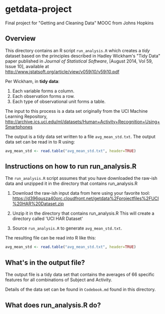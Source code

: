 # getdata-project
Final project for "Getting and Cleaning Data" MOOC from Johns Hopkins

## Overview

This directory contains an R script `run_analysis.R` which creates a
*tidy* dataset based on the principles described in Hadley Wickham's
"Tidy Data" paper published in *Journal of Statistical Software*,
[August 2014, Vol 59, Issue 10], available at
http://www.jstatsoft.org/article/view/v059i10/v59i10.pdf

Per Wickham, in **tidy data**:

1. Each variable forms a column.
2. Each observation forms a row.
3. Each type of observational unit forms a table.

The input to this process is a data set originally from the UCI Machine
Learning Repository,
http://archive.ics.uci.edu/ml/datasets/Human+Activity+Recognition+Using+Smartphones


The output is a tidy data set written to a file `avg_mean_std.txt`.
The output data set can be read in to R using:

```R
avg_mean_std <- read.table("avg_mean_std.txt", header=TRUE)
```

## Instructions on how to run run_analysis.R

The `run_analysis.R` script assumes that you have downloaded the raw-ish data
and unzipped it in the directory that contains run_analysis.R

1. Download the raw-ish input data from here using your favorite tool:
https://d396qusza40orc.cloudfront.net/getdata%2Fprojectfiles%2FUCI%20HAR%20Dataset.zip

1. Unzip it in the directory that contains run_analysis.R
This will create a directory called 'UCI HAR Dataset'

1. Source `run_analysis.R` to generate `avg_mean_std.txt`.

The resulting file can be read into R like this:

```R
avg_mean_std <- read.table("avg_mean_std.txt", header=TRUE)
```

## What's in the output file?

The output file is a tidy data set that contains the averages of 66
specific features for all combinations of Subject and Activity.

Details of the data set can be found in `Codebook.md` found in this
directory.

## What does run_analysis.R do?
